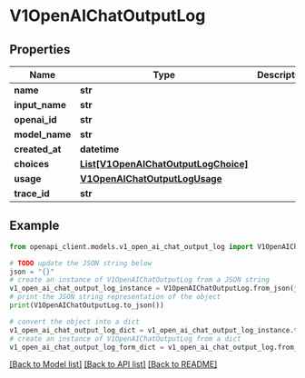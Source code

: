 # V1OpenAIChatOutputLog


## Properties

Name | Type | Description | Notes
------------ | ------------- | ------------- | -------------
**name** | **str** |  | [optional] 
**input_name** | **str** |  | [optional] 
**openai_id** | **str** |  | [optional] 
**model_name** | **str** |  | [optional] 
**created_at** | **datetime** |  | [optional] 
**choices** | [**List[V1OpenAIChatOutputLogChoice]**](V1OpenAIChatOutputLogChoice.md) |  | [optional] 
**usage** | [**V1OpenAIChatOutputLogUsage**](V1OpenAIChatOutputLogUsage.md) |  | [optional] 
**trace_id** | **str** |  | [optional] 

## Example

```python
from openapi_client.models.v1_open_ai_chat_output_log import V1OpenAIChatOutputLog

# TODO update the JSON string below
json = "{}"
# create an instance of V1OpenAIChatOutputLog from a JSON string
v1_open_ai_chat_output_log_instance = V1OpenAIChatOutputLog.from_json(json)
# print the JSON string representation of the object
print(V1OpenAIChatOutputLog.to_json())

# convert the object into a dict
v1_open_ai_chat_output_log_dict = v1_open_ai_chat_output_log_instance.to_dict()
# create an instance of V1OpenAIChatOutputLog from a dict
v1_open_ai_chat_output_log_form_dict = v1_open_ai_chat_output_log.from_dict(v1_open_ai_chat_output_log_dict)
```
[[Back to Model list]](../README.md#documentation-for-models) [[Back to API list]](../README.md#documentation-for-api-endpoints) [[Back to README]](../README.md)



